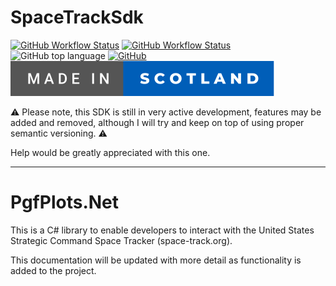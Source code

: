 # SpaceTrackSdk

[![GitHub Workflow Status](https://img.shields.io/github/actions/workflow/status/hughesjs/SpaceTrackSdk/dotnet-ci.yml?label=BUILD%20CI&style=for-the-badge&branch=master)](https://github.com/hughesjs/SpaceTrackSdk/actions)
[![GitHub Workflow Status](https://img.shields.io/github/actions/workflow/status/hughesjs/SpaceTrackSdk/dotnet-cd.yml?label=BUILD%20CD&style=for-the-badge&branch=master)](https://github.com/hughesjs/SpaceTrackSdk/actions)
![GitHub top language](https://img.shields.io/github/languages/top/hughesjs/SpaceTrackSdk?style=for-the-badge)
[![GitHub](https://img.shields.io/github/license/hughesjs/SpaceTrackSdk?style=for-the-badge)](LICENSE)
![FTB](https://raw.githubusercontent.com/hughesjs/custom-badges/master/made-in/made-in-scotland.svg)

⚠ Please note, this SDK is still in very active development, features may be added and removed, although I will try and keep on top of using proper semantic versioning. ⚠

Help would be greatly appreciated with this one.

---

# PgfPlots.Net

This is a C# library to enable developers to interact with the United States Strategic Command Space Tracker (space-track.org).

This documentation will be updated with more detail as functionality is added to the project.
